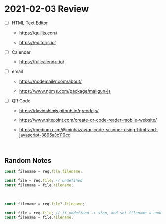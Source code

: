# 2021-02-03 Review

-   [ ] HTML Text Editor

    -   https://quilljs.com/

    -   https://editorjs.io/

-   [ ] Calendar

    -   https://fullcalendar.io/

-   [ ] email

    -   https://nodemailer.com/about/

    -   https://www.npmjs.com/package/mailgun-js

-   [ ] QR Code

    -   https://davidshimjs.github.io/qrcodejs/

    -   https://www.sitepoint.com/create-qr-code-reader-mobile-website/

    -   https://medium.com/@minhazav/qr-code-scanner-using-html-and-javascript-3895a0c110cd

&nbsp;

## Random Notes

```Javascript
const filename = req.file.filename;
```

```Javascript
const file = req.file; // undefined
const filename = file.filename;
```

&nbsp;

```Javascript
const filename = req.file?.filename;
```

```Javascript
const file = req.file; // if undefined -> stop, and set filename = undefined
const filename = file.filename;
```
